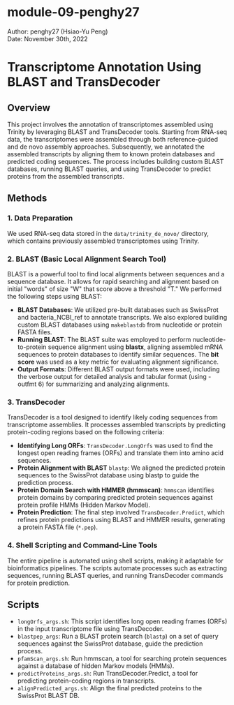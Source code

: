 # module-09-penghy27  
Author: penghy27 (Hsiao-Yu Peng)  
Date: November 30th, 2022  

# Transcriptome Annotation Using BLAST and TransDecoder

## Overview

This project involves the annotation of transcriptomes assembled using Trinity by leveraging BLAST and TransDecoder tools. Starting from RNA-seq data, the transcriptomes were assembled through both reference-guided and de novo assembly approaches. Subsequently, we annotated the assembled transcripts by aligning them to known protein databases and predicted coding sequences. The process includes building custom BLAST databases, running BLAST queries, and using TransDecoder to predict proteins from the assembled transcripts.

## Methods

### 1. Data Preparation
We used RNA-seq data stored in the `data/trinity_de_novo/` directory, which contains previously assembled transcriptomes using Trinity.

### 2. BLAST (Basic Local Alignment Search Tool)
BLAST is a powerful tool to find local alignments between sequences and a sequence database. It allows for rapid searching and alignment based on initial "words" of size "W" that score above a threshold "T." We performed the following steps using BLAST:

- **BLAST Databases**: We utilized pre-built databases such as SwissProt and bacteria_NCBI_ref to annotate transcripts. We also explored building custom BLAST databases using `makeblastdb` from nucleotide or protein FASTA files.
- **Running BLAST**: The BLAST suite was employed to perform nucleotide-to-protein sequence alignment using **blastx**, aligning assembled mRNA sequences to protein databases to identify similar sequences. The **bit score** was used as a key metric for evaluating alignment significance.
- **Output Formats**: Different BLAST output formats were used, including the verbose output for detailed analysis and tabular format (using -outfmt 6) for summarizing and analyzing alignments.

### 3. TransDecoder
TransDecoder is a tool designed to identify likely coding sequences from transcriptome assemblies. It processes assembled transcripts by predicting protein-coding regions based on the following criteria:

- **Identifying Long ORFs**: `TransDecoder.LongOrfs` was used to find the longest open reading frames (ORFs) and translate them into amino acid sequences.
- **Protein Alignment with BLAST** `blastp`: We aligned the predicted protein sequences to the SwissProt database using blastp to guide the prediction process.
- **Protein Domain Search with HMMER (hmmscan)**: `hmmscan` identifies protein domains by comparing predicted protein sequences against protein profile HMMs (Hidden Markov Model).
- **Protein Prediction**: The final step involved `TransDecoder.Predict`, which refines protein predictions using BLAST and HMMER results, generating a protein FASTA file (`*.pep`).

### 4. Shell Scripting and Command-Line Tools
The entire pipeline is automated using shell scripts, making it adaptable for bioinformatics pipelines. The scripts automate processes such as extracting sequences, running BLAST queries, and running TransDecoder commands for protein prediction.

## Scripts
- `longOrfs_args.sh`: This script identifies long open reading frames (ORFs) in the input transcriptome file using TransDecoder.
- `blastpep_args`: Run a BLAST protein search (`blastp`) on a set of query sequences against the SwissProt database, guide the prediction process.
- `pfamScan_args.sh`:  Run hmmscan, a tool for searching protein sequences against a database of hidden Markov models (HMMs).
- `predictProteins_args.sh`: Run TransDecoder.Predict, a tool for predicting protein-coding regions in transcripts.
- `alignPredicted_args.sh`: Align the final predicted proteins to the SwissProt BLAST DB.

